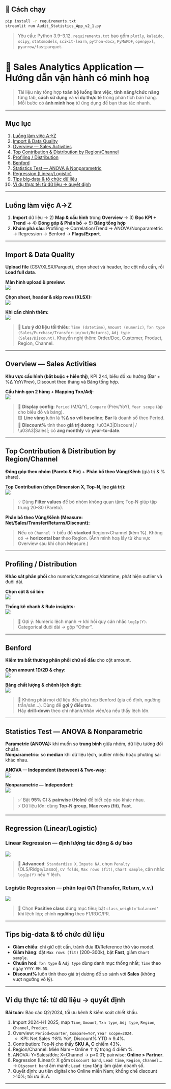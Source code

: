 ## 🚀 Cách chạy
```bash
pip install -r requirements.txt
streamlit run Audit_Statistics_App_v2_1.py
```
> Yêu cầu: Python 3.9–3.12. `requirements.txt` bao gồm `plotly`, `kaleido`, `scipy`, `statsmodels`, `scikit-learn`, `python-docx`, `PyMuPDF`, `openpyxl`, `pyarrow/fastparquet`.

# 📒 Sales Analytics Application — Hướng dẫn vận hành **có minh hoạ**

> Tài liệu này tổng hợp **toàn bộ luồng làm việc**, **tính năng/chức năng** từng tab, **cách sử dụng** và **ví dụ thực tế** trong phân tích bán hàng.  
> Mỗi bước có **ảnh minh hoạ** từ ứng dụng để bạn thao tác nhanh.

---

## Mục lục
1. [Luồng làm việc A→Z](#luồng-làm-việc-az)
2. [Import & Data Quality](#import--data-quality)
3. [Overview — Sales Activities](#overview--sales-activities)
4. [Top Contribution & Distribution by Region/Channel](#top-contribution--distribution-by-regionchannel)
5. [Profiling / Distribution](#profiling--distribution)
6. [Benford](#benford)
7. [Statistics Test — ANOVA & Nonparametric](#statistics-test--anova--nonparametric)
8. [Regression (Linear/Logistic)](#regression-linearlogistic)
9. [Tips big‑data & tổ chức dữ liệu](#tips-bigdata--tổ-chức-dữ-liệu)
10. [Ví dụ thực tế: từ dữ liệu → quyết định](#ví-dụ-thực-tế-từ-dữ-liệu--quyết-định)

---

## Luồng làm việc A→Z
1) **Import** dữ liệu → 2) **Map & cấu hình** trong **Overview** → 3) **Đọc KPI + Trend** → 4) **Đóng góp & Phân bổ** → 5) **Bảng tổng hợp**  
6) **Khám phá sâu**: Profiling → Correlation/Trend → ANOVA/Nonparametric → Regression → Benford → **Flags/Export**.

---

## Import & Data Quality

**Upload file** (CSV/XLSX/Parquet), chọn sheet và header, lọc cột nếu cần, rồi **Load full data**.

**Màn hình upload & preview:**  
![](sandbox:/mnt/data/63f146ad-fa64-4f70-8426-82ad3eecf4ca.png)

**Chọn sheet, header & skip rows (XLSX):**  
![](sandbox:/mnt/data/6b55e120-af77-41f3-b3cd-de5d4bac0026.png)

**Khi cần chỉnh thêm:**  
![](sandbox:/mnt/data/27360b3c-ff19-431d-b7bf-ccb2823af966.png)

> 🔎 **Lưu ý dữ liệu tối thiểu**: `Time (datetime)`, `Amount (numeric)`, `Txn type (Sales/Purchase/Transfer-in/out/Returns)`, `Adj type (Sales/Discount)`. Khuyến nghị thêm: Order/Doc, Customer, Product, Region, Channel.

---

## Overview — Sales Activities

**Khu vực cấu hình (bắt buộc + hiển thị)**, KPI 2×4, biểu đồ xu hướng (Bar + %Δ YoY/Prev), Discount theo tháng và Bảng tổng hợp.

**Cấu hình gọn 2 hàng + Mapping Txn/Adj:**  
![](sandbox:/mnt/data/b8d15ea7-d521-42e4-87fa-62f091040226.png)

> 🧭 **Display config**: `Period` (M/Q/Y), `Compare` (Prev/YoY), `Year scope` (áp cho biểu đồ và bảng).  
> 🟨 **Line vàng** luôn là **%Δ so với baseline**; **Bar** là doanh số theo Period.  
> 📌 **Discount%** tính theo **giá trị dương**: \u03A3|Discount| / \u03A3|Sales|; có **avg monthly** và **year‑to‑date**.

---

## Top Contribution & Distribution by Region/Channel

**Đóng góp theo nhóm (Pareto & Pie)** + **Phân bổ theo Vùng/Kênh** (giá trị & % share).

**Top Contribution (chọn Dimension X, Top‑N, lọc giá trị):**  
![](sandbox:/mnt/data/b2eefbab-c4f2-46cc-b85e-0cd174a8882f.png)

> 💡 Dùng **Filter values** để bỏ nhóm không quan tâm; Top‑N giúp tập trung 20–80 (Pareto).

**Phân bổ theo Vùng/Kênh (Measure: Net/Sales/Transfer/Returns/Discount):**  
> Nếu có `Channel` → biểu đồ **stacked** Region×Channel (kèm **%**). Không có → **horizontal bar** theo Region.
(Ảnh minh hoạ lấy từ khu vực Overview sau khi chọn Measure.)

---

## Profiling / Distribution

**Khảo sát phân phối** cho numeric/categorical/datetime, phát hiện outlier và đuôi dài.

**Chọn cột & số bin:**  
![](sandbox:/mnt/data/bafb59e7-41bb-4433-bd4d-85b465a60457.png)

**Thống kê nhanh & Rule insights:**  
![](sandbox:/mnt/data/620e5152-9213-4edf-9380-52b0c266c5cc.png)

> 📎 Gợi ý: Numeric lệch mạnh → khi hồi quy cân nhắc `log1p(Y)`. Categorical đuôi dài → gộp “Other”.

---

## Benford

**Kiểm tra bất thường phân phối chữ số đầu** cho cột amount.

**Chọn amount 1D/2D & chạy:**  
![](sandbox:/mnt/data/be583d22-7168-48e7-926f-0ca1f55d7421.png)

**Bảng chất lượng & chênh lệch digit:**  
![](sandbox:/mnt/data/f52713dc-28c9-4b09-92db-df7b4e1b0033.png)

> 🧯 Không phải mọi dữ liệu đều phù hợp Benford (giá cố định, ngưỡng trần/sàn…). Dùng để **gợi ý điều tra**.\
> Hãy **drill-down** theo chi nhánh/nhân viên/ca nếu thấy lệch lớn.

---

## Statistics Test — ANOVA & Nonparametric

**Parametric (ANOVA):** khi muốn so **trung bình** giữa nhóm, dữ liệu tương đối chuẩn.  
**Nonparametric:** so **median** khi dữ liệu lệch, outlier nhiều hoặc phương sai khác nhau.

**ANOVA — Independent (between) & Two‑way:**  
![](sandbox:/mnt/data/3c2f4a38-6f32-45b7-b66f-a308e1d314e4.png)

**Nonparametric — Independent:**  
![](sandbox:/mnt/data/b0c14592-f714-4242-839d-017b7c335bd6.png)

> ✅ Bật **95% CI** & **pairwise (Holm)** để biết cặp nào khác nhau.  
> ⚡ Dữ liệu lớn: dùng **Top‑N group**, **Max rows (fit)**, **Fast**.

---

## Regression (Linear/Logistic)

### Linear Regression — định lượng tác động & dự báo
![](sandbox:/mnt/data/017bd76e-6985-4359-bdce-7e7fd12ba1f2.png)

> 🔧 **Advanced**: `Standardize X`, `Impute NA`, chọn `Penalty` (OLS/Ridge/Lasso), `CV folds`, `Max rows (fit)`, `Chart sample`, cân nhắc `log1p(Y)` nếu Y lệch.

### Logistic Regression — phân loại 0/1 (Transfer, Return, v.v.)
![](sandbox:/mnt/data/8607c03d-2aed-4561-b693-d0e4cb8581a9.png)

> 🎯 Chọn **Positive class** đúng mục tiêu; bật `class_weight='balanced'` khi lệch lớp; chỉnh **ngưỡng** theo F1/ROC/PR.

---

## Tips big‑data & tổ chức dữ liệu

- **Giảm chiều**: chỉ giữ cột cần, tránh đưa ID/Reference thô vào model.  
- **Giảm hàng**: đặt `Max rows (fit)` (200–300k), bật **Fast**, giảm `Chart sample`.  
- **Chuẩn hoá**: `Txn type` & `Adj type` dùng danh mục thống nhất; `Time` theo ngày `YYYY‑MM‑DD`.  
- **Discount%** luôn tính theo giá trị dương để so sánh với **Sales** (không vượt ngưỡng vô lý).

---

## Ví dụ thực tế: từ dữ liệu → quyết định

**Bài toán**: Báo cáo Q2/2024, tối ưu kênh & kiểm soát chiết khấu.
1) Import 2024–H1 2025, map `Time`, `Amount`, `Txn type`, `Adj type`, `Region`, `Channel`, `Product`.
2) Overview: `Period=Quarter`, `Compare=YoY`, `Year scope=2024`.  
   - KPI: Net Sales ↑8% YoY, Discount% YTD ≈ 9.4%.
3) Contribution: Top‑N cho thấy **SKU A, C** chiếm 43%.  
4) Region/Channel: Miền Nam – Online ↑ tỷ trọng 4 điểm %.  
5) ANOVA: Y=Sales/đơn; X=Channel → p<0.01; pairwise: **Online > Partner**.  
6) Regression (Linear): X gồm `Discount band`, `Lead time`, `Region`, `Channel`… → `Discount band` âm mạnh; `Lead time` tăng làm giảm doanh số.  
7) Quyết định: ưu tiên digital cho Online miền Nam; khống chế discount >10%; tối ưu SLA.

---



